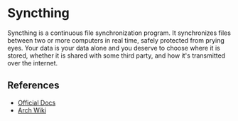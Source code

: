 # Syncthing

Syncthing is a continuous file synchronization program. It synchronizes files
between two or more computers in real time, safely protected from prying eyes.
Your data is your data alone and you deserve to choose where it is stored,
whether it is shared with some third party, and how it's transmitted over the
internet.

## References

- [Official Docs](https://docs.syncthing.net/)
- [Arch Wiki](https://wiki.archlinux.org/title/Syncthing)
